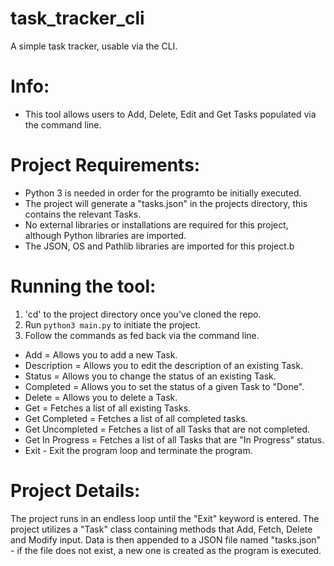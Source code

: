 # task_tracker_cli
A simple task tracker, usable via the CLI.

# Info:
- This tool allows users to Add, Delete, Edit and Get Tasks populated via the command line.

# Project Requirements:
- Python 3 is needed in order for the programto be initially executed.
- The project will generate a "tasks.json" in the projects directory, this contains the relevant Tasks.
- No external libraries or installations are required for this project, although Python libraries are imported.
- The JSON, OS and Pathlib libraries are imported for this project.b

# Running the tool:
1. 'cd' to the project directory once you've cloned the repo.
2. Run ```python3 main.py``` to initiate the project.
3. Follow the commands as fed back via the command line.

- Add = Allows you to add a new Task.
- Description = Allows you to edit the description of an existing Task.
- Status = Allows you to change the status of an existing Task.
- Completed = Allows you to set the status of a given Task to "Done".
- Delete = Allows you to delete a Task.
- Get = Fetches a list of all existing Tasks.
- Get Completed = Fetches a list of all completed tasks.
- Get Uncompleted = Fetches a list of all Tasks that are not completed.
- Get In Progress = Fetches a list of all Tasks that are "In Progress" status.
- Exit - Exit the program loop and terminate the program.

# Project Details:
The project runs in an endless loop until the "Exit" keyword is entered.
The project utilizes a "Task" class containing methods that Add, Fetch, Delete and Modify input.
Data is then appended to a JSON file named "tasks.json" - if the file does not exist, a new one is created as the program is executed.
